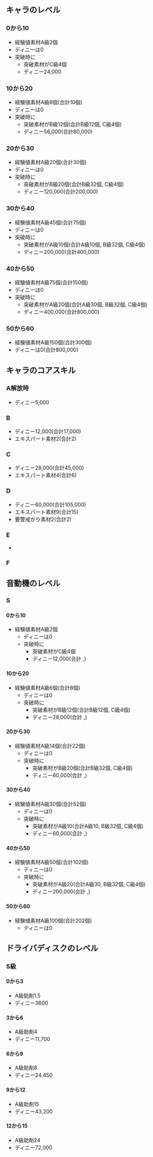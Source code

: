 ## キャラのレベル

###  0から10
  - 経験値素材A級2個
  - ディニーは0
  - 突破時に
    - 突破素材がC級4個
    - ディニー24,000

###  10から20
  - 経験値素材A級8個(合計10個)
  - ディニーは0
  - 突破時に
    - 突破素材がB級12個(合計B級12個, C級4個)
    - ディニー56,000(合計80,000)

###  20から30
  - 経験値素材A級20個(合計30個)
  - ディニーは0
  - 突破時に
    - 突破素材がB級20個(合計B級32個, C級4個)
    - ディニー120,000(合計200,000)

###  30から40
  - 経験値素材A級45個(合計75個)
  - ディニーは0
  - 突破時に
    - 突破素材がA級10個(合計A級10個, B級32個, C級4個)
    - ディニー200,000(合計400,000)

###  40から50
  - 経験値素材A級75個(合計150個)
  - ディニーは0
  - 突破時に
    - 突破素材がA級20個(合計A級30個, B級32個, C級4個)
    - ディニー400,000(合計800,000)

###  50から60
  - 経験値素材A級150個(合計300個)
  - ディニーは0(合計800,000)



## キャラのコアスキル
### A解放時
- ディニー5,000

### B
- ディニー12,000(合計17,000)
- エキスパート素材2(合計2)

### C
- ディニー28,000(合計45,000)
- エキスパート素材4(合計6)

### D
- ディニー60,000(合計105,000)
- エキスパート素材9(合計15)
- 要警戒がり素材2(合計2)

### E
- 

### F

## 音動機のレベル
### S
####  0から10
  - 経験値素材A級2個
    - ディニーは0
    - 突破時に
      - 突破素材がC級4個
      - ディニー12,000(合計 ,)
  
####  10から20
  - 経験値素材A級6個(合計8個)
    - ディニーは0
    - 突破時に
      - 突破素材がB級12個(合計B級12個, C級4個)
      - ディニー28,000(合計 ,)

####  20から30
  - 経験値素材A級14個(合計22個)
    - ディニーは0
    - 突破時に
      - 突破素材がB級20個(合計B級32個, C級4個)
      - ディニー60,000(合計 ,)

####  30から40
  - 経験値素材A級30個(合計52個)
    - ディニーは0
    - 突破時に
      - 突破素材がA級10(合計A級10, B級32個, C級4個)
      - ディニー60,000(合計 ,)


####  40から50
  - 経験値素材A級50個(合計102個)
    - ディニーは0
    - 突破時に
      - 突破素材がA級20(合計A級30, B級32個, C級4個)
      - ディニー200,000(合計 ,)

####  50から60
  - 経験値素材A級100個(合計202個)
    - ディニーは0


## ドライバディスクのレベル
### S級
#### 0から3
- A級助剤1.5
- ディニー3600

#### 3から6
- A級助剤4
- ディニー11,700

#### 6から9
- A級助剤8
- ディニー24,450

#### 9から12
- A級助剤15
- ディニー43,200

#### 12から15
- A級助剤24
- ディニー72,000